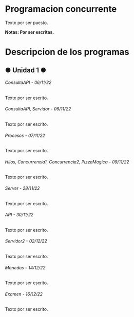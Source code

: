# Programacion concurrente

<!--Formato de descripción de repositorios-->

<!----Descripción---->
Texto por ser puesto.
<!----Separador de la descripción ---->

<!----Notas---->
**Notas: Por ser escritas.**
<!----Separador de las notas---->

<!----Directorio con descripcion de los programas---->
# Descripcion de los programas
## ● Unidad 1 ●
###### ConsultaAPI - 06/11/22
Texto por ser escrito.

<!----Separador---->

###### ConsultaAPI, Servidor - 06/11/22
Texto por ser escrito.

<!----Separador---->

###### Procesos - 07/11/22
Texto por ser escrito.

<!----Separador---->

###### Hilos, Concurrencia1, Concurrencia2, PizzaMagica - 09/11/22
Texto por ser escrito.

<!----Separador---->

###### Server - 28/11/22
Texto por ser escrito.

<!----Separador---->

###### API - 30/11/22
Texto por ser escrito.

<!----Separador---->

###### Servidor2 - 02/12/22
Texto por ser escrito.

<!----Separador---->

###### Monedas - 14/12/22
Texto por ser escrito.

<!----Separador---->

###### Examen - 16/12/22
Texto por ser escrito.
<!----Separador del directorio con descripcion de los programas---->
